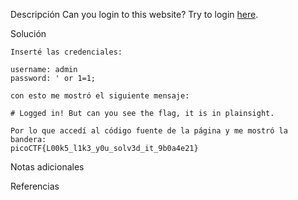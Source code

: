 Descripción
	Can you login to this website? Try to login [here](http://saturn.picoctf.net:57505/).
	
Solución
	
	Inserté las credenciales:
	
	username: admin
	password: ' or 1=1;
	
	con esto me mostró el siguiente mensaje:
	
	# Logged in! But can you see the flag, it is in plainsight.
	
	Por lo que accedí al código fuente de la página y me mostró la bandera:
	picoCTF{L00k5_l1k3_y0u_solv3d_it_9b0a4e21}
	
Notas adicionales
	
	
Referencias
	
	